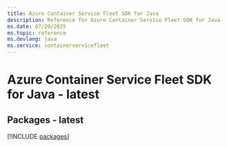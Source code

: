 ```yaml
---
title: Azure Container Service Fleet SDK for Java
description: Reference for Azure Container Service Fleet SDK for Java
ms.date: 07/29/2025
ms.topic: reference
ms.devlang: java
ms.service: containerservicefleet
---
```

# Azure Container Service Fleet SDK for Java - latest
## Packages - latest
[!INCLUDE [packages](container-service-fleet-index.md)]